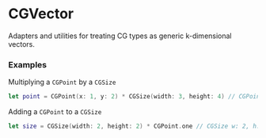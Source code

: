 # CGVector

Adapters and utilities for treating CG types as generic k-dimensional vectors.

### Examples

Multiplying a `CGPoint` by a `CGSize`
```swift
let point = CGPoint(x: 1, y: 2) * CGSize(width: 3, height: 4) // CGPoint x: 3, y: 8
```

Adding a `CGPoint` to a `CGSize`
```swift
let size = CGSize(width: 2, height: 2) * CGPoint.one // CGSize w: 2, h: 2
```
